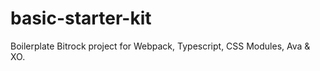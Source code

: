 # basic-starter-kit
Boilerplate Bitrock project for Webpack, Typescript, CSS Modules, Ava &amp; XO.
